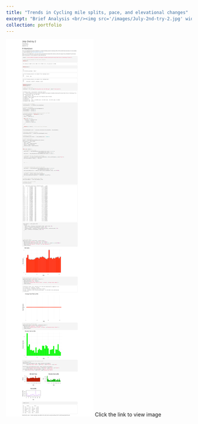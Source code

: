 ```yaml
---
title: "Trends in Cycling mile splits, pace, and elevational changes"
excerpt: "Brief Analysis <br/><img src='/images/July-2nd-try-2.jpg' width='925' height='500'>"
collection: portfolio
---
```


[![SABR project slide show](/images/July-2nd-try-2.png)](/files/July-2nd-try-2.pdf)
Click the link to view image




